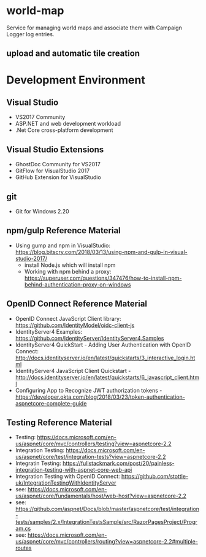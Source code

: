 # world-map

Service for managing world maps and associate them with Campaign Logger log entries.

## upload and automatic tile creation

# Development Environment

## Visual Studio

- VS2017 Community
- ASP.NET and web development workload
- .Net Core cross-platform development

## Visual Studio Extensions

- GhostDoc Community for VS2017
- GitFlow for VisualStudio 2017
- GitHub Extension for VisualStudio

## git

- Git for Windows 2.20

## npm/gulp Reference Material

- Using gump and npm in VisualStudio: https://blog.bitscry.com/2018/03/13/using-npm-and-gulp-in-visual-studio-2017/
	- install Node.js which will install npm 
	- Working with npm behind a proxy: https://superuser.com/questions/347476/how-to-install-npm-behind-authentication-proxy-on-windows

## OpenID Connect Reference Material

- OpenID Connect JavaScript Client library: https://github.com/IdentityModel/oidc-client-js
- IdentityServer4 Examples: https://github.com/IdentityServer/IdentityServer4.Samples
- IdentityServer4 QuickStart - Adding User Authentication with OpenID Connect: http://docs.identityserver.io/en/latest/quickstarts/3_interactive_login.html
- IdentityServer4 JavaScript Client Quickstart - http://docs.identityserver.io/en/latest/quickstarts/6_javascript_client.html
- Configuring App to Recognize JWT authorization tokens - https://developer.okta.com/blog/2018/03/23/token-authentication-aspnetcore-complete-guide

## Testing Reference Material

- Testing: https://docs.microsoft.com/en-us/aspnet/core/mvc/controllers/testing?view=aspnetcore-2.2
- Integration Testing: https://docs.microsoft.com/en-us/aspnet/core/test/integration-tests?view=aspnetcore-2.2
- Integratin Testing: https://fullstackmark.com/post/20/painless-integration-testing-with-aspnet-core-web-api
- Integration Testing with OpenID Connect: https://github.com/stottle-uk/IntegrationTestingWithIdentityServer
- see: https://docs.microsoft.com/en-us/aspnet/core/fundamentals/host/web-host?view=aspnetcore-2.2
- see: https://github.com/aspnet/Docs/blob/master/aspnetcore/test/integration-tests/samples/2.x/IntegrationTestsSample/src/RazorPagesProject/Program.cs
- see: https://docs.microsoft.com/en-us/aspnet/core/mvc/controllers/routing?view=aspnetcore-2.2#multiple-routes



